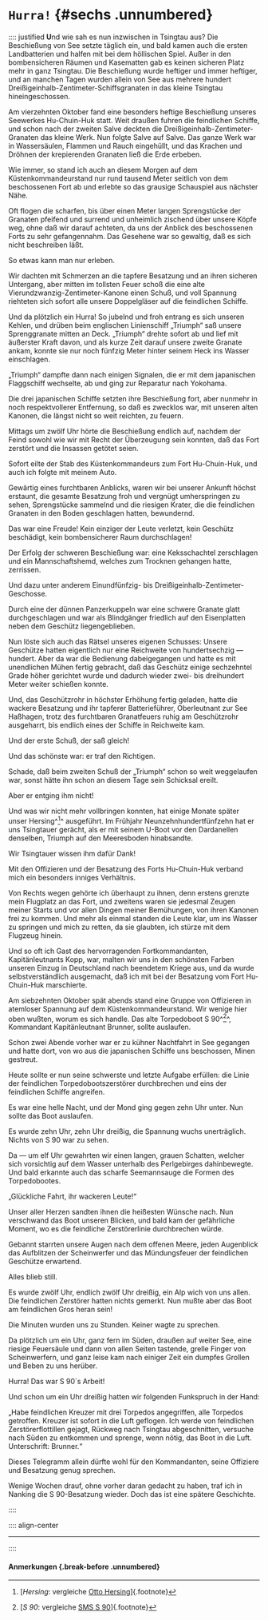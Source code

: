 # `Hurra!` {#sechs .unnumbered}

:::: justified
**U**nd wie sah es nun inzwischen in Tsingtau aus?
Die Beschießung von See setzte täglich ein,
und bald kamen auch die ersten Landbatterien
und halfen mit bei dem höllischen Spiel. Außer
in den bombensicheren Räumen und Kasematten
gab es keinen sicheren Platz mehr in ganz Tsingtau.
Die Beschießung wurde heftiger und immer
heftiger, und an manchen Tagen wurden allein
von See aus mehrere hundert Dreißigeinhalb-Zentimeter-Schiffsgranaten
in das kleine Tsingtau hineingeschossen.

Am vierzehnten Oktober fand eine besonders
heftige Beschießung unseres Seewerkes Hu-Chuin-Huk
statt. Weit draußen fuhren die feindlichen Schiffe,
und schon nach der zweiten Salve deckten die
Dreißigeinhalb-Zentimeter-Granaten das kleine
Werk. Nun folgte Salve auf Salve. Das ganze
Werk war in Wassersäulen, Flammen und Rauch
eingehüllt, und das Krachen und Dröhnen der
krepierenden Granaten ließ die Erde erbeben.

Wie immer, so stand ich auch an diesem Morgen
auf dem Küstenkommandeurstand nur rund tausend Meter
seitlich von dem beschossenen Fort ab
und erlebte so das grausige Schauspiel aus nächster
Nähe.

Oft flogen die scharfen, bis über einen Meter
langen Sprengstücke der Granaten pfeifend und
surrend und unheimlich zischend über unsere Köpfe
weg, ohne daß wir darauf achteten, da uns der
Anblick des beschossenen Forts zu sehr
gefangennahm. Das Gesehene war so gewaltig, daß es
sich nicht beschreiben läßt.

So etwas kann man nur erleben.

Wir dachten mit Schmerzen an die tapfere
Besatzung und an ihren sicheren Untergang, aber
mitten im tollsten Feuer schoß die eine alte
Vierundzwanzig-Zentimeter-Kanone einen Schuß,
und voll Spannung riehteten sich sofort alle unsere
Doppelgläser auf die feindlichen Schiffe.

Und da plötzlich ein Hurra! So jubelnd und
froh entrang es sich unseren Kehlen, und drüben
beim englischen Linienschiff „Triumph“ saß unsere
Sprenggranate mitten an Deck. „Triumph“
drehte sofort ab und lief mit äußerster Kraft
davon, und als kurze Zeit darauf unsere zweite
Granate ankam, konnte sie nur noch fünfzig
Meter hinter seinem Heck ins Wasser
einschlagen.

„Triumph“ dampfte dann nach einigen
Signalen, die er mit dem japanischen Flaggschiff
wechselte, ab und ging zur Reparatur nach
Yokohama.

Die drei japanischen Schiffe setzten ihre Beschießung fort,
aber nunmehr in noch respektvollerer Entfernung, so daß es zwecklos war, mit
unseren alten Kanonen, die längst nicht so weit reichten, zu feuern.

Mittags um zwölf Uhr hörte die Beschießung
endlich auf, nachdem der Feind sowohl wie wir
mit Recht der Überzeugung sein konnten, daß das
Fort zerstört und die Insassen getötet seien.

Sofort eilte der Stab des Küstenkommandeurs
zum Fort Hu-Chuin-Huk, und auch ich folgte
mit meinem Auto.

Gewärtig eines furchtbaren Anblicks, waren wir
bei unserer Ankunft höchst erstaunt, die gesamte
Besatzung froh und vergnügt umherspringen zu
sehen, Sprengstücke sammelnd und die riesigen
Krater, die die feindlichen Granaten in den Boden
geschlagen hatten, bewundernd.

Das war eine Freude! Kein einziger der Leute
verletzt, kein Geschütz beschädigt, kein
bombensicherer Raum durchschlagen!

Der Erfolg der schweren Beschießung war: eine
Keksschachtel zerschlagen und ein Mannschaftshemd,
welches zum Trocknen gehangen hatte, zerrissen.

Und dazu unter anderem Einundfünfzig- bis
Dreißigeinhalb-Zentimeter-Geschosse.

Durch eine der dünnen Panzerkuppeln war
eine schwere Granate glatt durchgeschlagen und
war als Blindgänger friedlich auf den
Eisenplatten neben dem Geschütz liegengeblieben.

Nun löste sich auch das Rätsel unseres eigenen
Schusses: Unsere Geschütze hatten eigentlich nur
eine Reichweite von hundertsechzig — hundert.
Aber da war die Bedienung dabeigegangen und
hatte es mit unendlichen Mühen fertig gebracht,
daß das Geschütz einige sechzehntel Grade höher
gerichtet wurde und dadurch wieder zwei- bis
dreihundert Meter weiter schießen konnte.

Und, das Geschützrohr in höchster Erhöhung
fertig geladen, hatte die wackere Besatzung und
ihr tapferer Batterieführer, Oberleutnant zur See
Haßhagen, trotz des furchtbaren Granatfeuers
ruhig am Geschützrohr ausgeharrt, bis endlich
eines der Schiffe in Reichweite kam.

Und der erste Schuß, der saß gleich!

Und das schönste war: er traf den Richtigen.

Schade, daß beim zweiten Schuß der „Triumph“
schon so weit weggelaufen war, sonst hätte ihn
schon an diesem Tage sein Schicksal ereilt.

Aber er entging ihm nicht!

Und was wir nicht mehr vollbringen konnten,
hat einige Monate später unser Hersing^[^072]^
ausgeführt. Im Frühjahr Neunzehnhundertfünfzehn
hat er uns Tsingtauer gerächt, als er mit seinem
U-Boot vor den Dardanellen denselben, Triumph
auf den Meeresboden hinabsandte.

Wir Tsingtauer wissen ihm dafür Dank!

Mit den Offizieren und der Besatzung des
Forts Hu-Chuin-Huk verband mich ein besonders
inniges Verhältnis.

Von Rechts wegen gehörte ich überhaupt zu
ihnen, denn erstens grenzte mein Flugplatz an
das Fort, und zweitens waren sie jedesmal
Zeugen meiner Starts und vor allen Dingen
meiner Bemühungen, von ihren Kanonen frei
zu kommen. Und mehr als einmal standen die
Leute klar, um ins Wasser zu springen und mich
zu retten, da sie glaubten, ich stürze mit dem
Flugzeug hinein.

Und so oft ich Gast des hervorragenden
Fortkommandanten, Kapitänleutnants Kopp, war,
malten wir uns in den schönsten Farben unseren
Einzug in Deutschland nach beendetem Kriege
aus, und da wurde selbstverständlich ausgemacht,
daß ich mit bei der Besatzung vom Fort Hu-Chuin-Huk marschierte.

Am siebzehnten Oktober spät abends stand eine
Gruppe von Offizieren in atemloser Spannung
auf dem Küstenkommandeurstand. Wir wenige
hier oben wußten, worum es sich handle. Das
alte Torpedoboot S 90^[^071]^, Kommandant
Kapitänleutnant Brunner, sollte auslaufen.

Schon zwei Abende vorher war er zu kühner
Nachtfahrt in See gegangen und hatte dort, von
wo aus die japanischen Schiffe uns beschossen,
Minen gestreut.

Heute sollte er nun seine schwerste und letzte
Aufgabe erfüllen: die Linie der feindlichen
Torpedobootszerstörer durchbrechen und eins der
feindlichen Schiffe angreifen.

Es war eine helle Nacht, und der Mond ging gegen
zehn Uhr unter. Nun sollte das Boot auslaufen.

Es wurde zehn Uhr, zehn Uhr dreißig, die
Spannung wuchs unerträglich. Nichts von S 90
war zu sehen.

Da — um elf Uhr gewahrten wir einen langen,
grauen Schatten, welcher sich vorsichtig auf dem
Wasser unterhalb des Perlgebirges
dahinbewegte. Und bald erkannte auch das scharfe
Seemannsauge die Formen des Torpedobootes.

„Glückliche Fahrt, ihr wackeren Leute!“

Unser aller Herzen sandten ihnen die heißesten
Wünsche nach. Nun verschwand das Boot
unseren Blicken, und bald kam der gefährliche
Moment, wo es die feindliche Zerstörerlinie
durchbrechen würde.

Gebannt starrten unsere Augen nach dem
offenen Meere, jeden Augenblick das Aufblitzen
der Scheinwerfer und das Mündungsfeuer der
feindlichen Geschütze erwartend.

Alles blieb still.

Es wurde zwölf Uhr, endlich zwölf Uhr dreißig,
ein Alp wich von uns allen. Die feindlichen Zerstörer
hatten nichts gemerkt. Nun mußte aber
das Boot am feindlichen Gros heran sein!

Die Minuten wurden uns zu Stunden. Keiner
wagte zu sprechen.

Da plötzlich um ein Uhr, ganz fern im Süden,
draußen auf weiter See, eine riesige Feuersäule
und dann von allen Seiten tastende, grelle Finger
von Scheinwerfern, und ganz leise kam nach
einiger Zeit ein dumpfes Grollen und Beben zu
uns herüber.

Hurra! Das war S 90´s Arbeit!

Und schon um ein Uhr dreißig hatten wir
folgenden Funkspruch in der Hand:

„Habe feindlichen Kreuzer mit drei Torpedos
angegriffen, alle Torpedos getroffen. Kreuzer
ist sofort in die Luft geflogen. Ich werde von
feindlichen Zerstörerflottillen gejagt, Rückweg
nach Tsingtau abgeschnitten, versuche nach Süden
zu entkommen und sprenge, wenn nötig, das
Boot in die Luft. Unterschrift: Brunner.“

Dieses Telegramm allein dürfte wohl für den
Kommandanten, seine Offiziere und Besatzung
genug sprechen.

Wenige Wochen drauf, ohne vorher daran gedacht
zu haben, traf ich in Nanking die S 90-Besatzung wieder.
Doch das ist eine spätere Geschichte.

::::

:::: align-center
****
::::

#### **Anmerkungen** {.break-before .unnumbered}

[^071]: [*S 90*: vergleiche [SMS S 90](https://de.wikipedia.org/wiki/SMS_S_90)]{.footnote}

[^072]: [*Hersing*: vergleiche [Otto Hersing](https://de.wikipedia.org/wiki/Otto_Hersing)]{.footnote}
